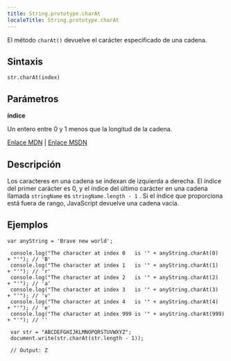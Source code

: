 ```yaml
---
title: String.prototype.charAt
localeTitle: String.prototype.charAt
---
```

El método `charAt()` devuelve el carácter especificado de una cadena.

## Sintaxis
```
str.charAt(index) 
```

## Parámetros

**índice**

Un entero entre 0 y 1 menos que la longitud de la cadena.

[Enlace MDN](https://developer.mozilla.org/en-US/docs/Web/JavaScript/Reference/Global_Objects/String/charAt) | [Enlace MSDN](https://msdn.microsoft.com/en-us/LIBRary/65zt5h10%28v=vs.94%29.aspx)

## Descripción

Los caracteres en una cadena se indexan de izquierda a derecha. El índice del primer carácter es 0, y el índice del último carácter en una cadena llamada `stringName` es `stringName.length - 1` . Si el índice que proporciona está fuera de rango, JavaScript devuelve una cadena vacía.

## Ejemplos
```
var anyString = 'Brave new world'; 
 
 console.log("The character at index 0   is '" + anyString.charAt(0)   + "'"); // 'B' 
 console.log("The character at index 1   is '" + anyString.charAt(1)   + "'"); // 'r' 
 console.log("The character at index 2   is '" + anyString.charAt(2)   + "'"); // 'a' 
 console.log("The character at index 3   is '" + anyString.charAt(3)   + "'"); // 'v' 
 console.log("The character at index 4   is '" + anyString.charAt(4)   + "'"); // 'e' 
 console.log("The character at index 999 is '" + anyString.charAt(999) + "'"); // '' 
 
 var str = "ABCDEFGHIJKLMNOPQRSTUVWXYZ"; 
 document.write(str.charAt(str.length - 1)); 
 
 // Output: Z 

```